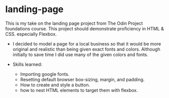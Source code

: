 # landing-page

This is my take on the landing page project from
The Odin Project foundations course.
This project should demonstrate proficiency in
HTML & CSS. especially Flexbox.

- I decided to model a page for a local business so that it would be more original and realistic than being given exact fonts and colors. Although initially to save time I did use many of the given colors and fonts.

- Skills learned:
  - Importing google fonts.
  - Resetting default browser box-sizing, margin, and padding.
  - How to create and style a button.
  - how to nest HTML elements to target them with flexbox.
